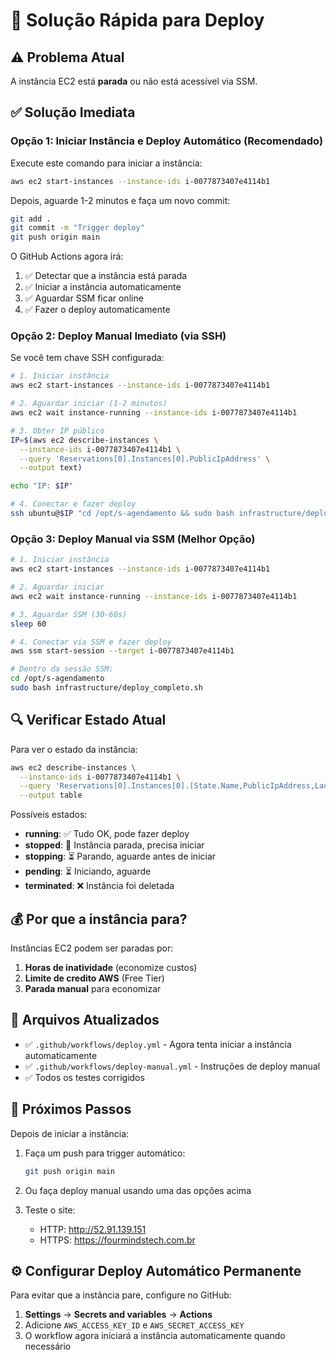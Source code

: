 # 🚀 Solução Rápida para Deploy

## ⚠️ Problema Atual

A instância EC2 está **parada** ou não está acessível via SSM.

## ✅ Solução Imediata

### Opção 1: Iniciar Instância e Deploy Automático (Recomendado)

Execute este comando para iniciar a instância:

```bash
aws ec2 start-instances --instance-ids i-0077873407e4114b1
```

Depois, aguarde 1-2 minutos e faça um novo commit:

```bash
git add .
git commit -m "Trigger deploy"
git push origin main
```

O GitHub Actions agora irá:
1. ✅ Detectar que a instância está parada
2. ✅ Iniciar a instância automaticamente
3. ✅ Aguardar SSM ficar online
4. ✅ Fazer o deploy automaticamente

### Opção 2: Deploy Manual Imediato (via SSH)

Se você tem chave SSH configurada:

```bash
# 1. Iniciar instância
aws ec2 start-instances --instance-ids i-0077873407e4114b1

# 2. Aguardar iniciar (1-2 minutos)
aws ec2 wait instance-running --instance-ids i-0077873407e4114b1

# 3. Obter IP público
IP=$(aws ec2 describe-instances \
  --instance-ids i-0077873407e4114b1 \
  --query 'Reservations[0].Instances[0].PublicIpAddress' \
  --output text)

echo "IP: $IP"

# 4. Conectar e fazer deploy
ssh ubuntu@$IP "cd /opt/s-agendamento && sudo bash infrastructure/deploy_completo.sh"
```

### Opção 3: Deploy Manual via SSM (Melhor Opção)

```bash
# 1. Iniciar instância
aws ec2 start-instances --instance-ids i-0077873407e4114b1

# 2. Aguardar iniciar
aws ec2 wait instance-running --instance-ids i-0077873407e4114b1

# 3. Aguardar SSM (30-60s)
sleep 60

# 4. Conectar via SSM e fazer deploy
aws ssm start-session --target i-0077873407e4114b1

# Dentro da sessão SSM:
cd /opt/s-agendamento
sudo bash infrastructure/deploy_completo.sh
```

## 🔍 Verificar Estado Atual

Para ver o estado da instância:

```bash
aws ec2 describe-instances \
  --instance-ids i-0077873407e4114b1 \
  --query 'Reservations[0].Instances[0].[State.Name,PublicIpAddress,LaunchTime]' \
  --output table
```

Possíveis estados:
- **running**: ✅ Tudo OK, pode fazer deploy
- **stopped**: 🔴 Instância parada, precisa iniciar
- **stopping**: ⏳ Parando, aguarde antes de iniciar
- **pending**: ⏳ Iniciando, aguarde
- **terminated**: ❌ Instância foi deletada

## 💰 Por que a instância para?

Instâncias EC2 podem ser paradas por:
1. **Horas de inatividade** (economize custos)
2. **Limite de credito AWS** (Free Tier)
3. **Parada manual** para economizar

## 🎯 Arquivos Atualizados

- ✅ `.github/workflows/deploy.yml` - Agora tenta iniciar a instância automaticamente
- ✅ `.github/workflows/deploy-manual.yml` - Instruções de deploy manual
- ✅ Todos os testes corrigidos

## 📝 Próximos Passos

Depois de iniciar a instância:

1. Faça um push para trigger automático:
   ```bash
   git push origin main
   ```

2. Ou faça deploy manual usando uma das opções acima

3. Teste o site:
   - HTTP: http://52.91.139.151
   - HTTPS: https://fourmindstech.com.br

## ⚙️ Configurar Deploy Automático Permanente

Para evitar que a instância pare, configure no GitHub:

1. **Settings** → **Secrets and variables** → **Actions**
2. Adicione `AWS_ACCESS_KEY_ID` e `AWS_SECRET_ACCESS_KEY`
3. O workflow agora iniciará a instância automaticamente quando necessário


